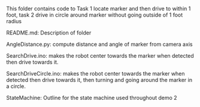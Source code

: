 This folder contains code to Task 1 locate marker and then drive to within 1 foot, task 2 drive in circle around marker without going outside of 1 foot radius

README.md: Description of folder

AngleDistance.py: compute distance and angle of marker from camera axis

SearchDrive.ino: makes the robot center towards the marker when detected then drive towards it.  

SearchDriveCircle.ino: makes the robot center towards the marker when detected then drive towards it, then turning and going around the marker in a circle.

StateMachine: Outline for the state machine used throughout demo 2
